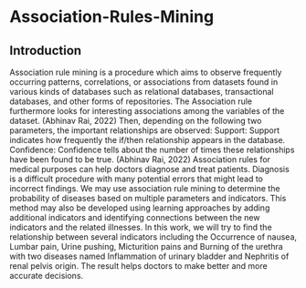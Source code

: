 # Association-Rules-Mining
 
## Introduction
Association rule mining is a procedure which aims to observe frequently occurring patterns, correlations, or associations from datasets found in various kinds of databases such as relational databases, transactional databases, and other forms of repositories. The Association rule furthermore looks for interesting associations among the variables of the dataset. (Abhinav Rai, 2022) Then, depending on the following two parameters, the important relationships are observed:
Support: Support indicates how frequently the if/then relationship appears in the database.
Confidence: Confidence tells about the number of times these relationships have been found to be true. (Abhinav Rai, 2022)
Association rules for medical purposes can help doctors diagnose and treat patients. Diagnosis is a difficult procedure with many potential errors that might lead to incorrect findings. We may use association rule mining to determine the probability of diseases based on multiple parameters and indicators. This method may also be developed using learning approaches by adding additional indicators and identifying connections between the new indicators and the related illnesses. In this work, we will try to find the relationship between several indicators including the Occurrence of nausea, Lumbar pain, Urine pushing, Micturition pains and Burning of the urethra with two diseases named Inflammation of urinary bladder and Nephritis of renal pelvis origin. The result helps doctors to make better and more accurate decisions. 
